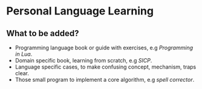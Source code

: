 Personal Language Learning
==========================

What to be added?
-----------------

* Programming language book or guide with exercises, e.g *Programming in Lua*.
* Domain specific book, learning from scratch, e.g *SICP*.
* Language specific cases, to make confusing concept, mechanism, traps clear.
* Those small program to implement a core algorithm, e.g *spell corrector*.
